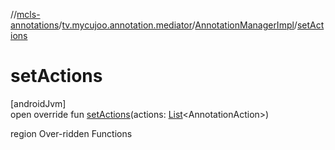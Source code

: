 //[mcls-annotations](../../../index.md)/[tv.mycujoo.annotation.mediator](../index.md)/[AnnotationManagerImpl](index.md)/[setActions](set-actions.md)

# setActions

[androidJvm]\
open override fun [setActions](set-actions.md)(actions: [List](https://kotlinlang.org/api/latest/jvm/stdlib/kotlin.collections/-list/index.html)&lt;AnnotationAction&gt;)

region Over-ridden Functions
